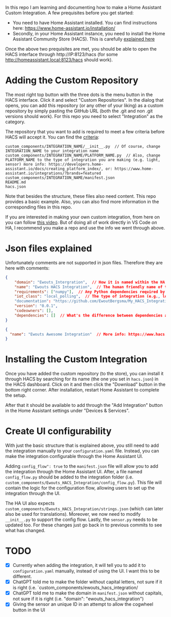 In this repo I am learning and documenting how to make a Home Assistant Custom Integration. A few prequisites before you get started:
- You need to have Home Assistant installed. You can find instructions here: https://www.home-assistant.io/installation/
- Secondly, in your Home Assistant instance, you need to install the Home Assistant Community Store (HACS). This is carefully [explained here](https://www.home-assistant.io/blog/2024/08/21/hacs-the-best-way-to-share-community-made-projects/#how-to-install)

Once the above two prequisites are met, you should be able to open the HACS interface through http://IP:8123/hacs (for some http://homeassistant.local:8123/hacs should work).


# Adding the Custom Repository
The most right top button with the three dots is the menu button in the HACS interface. Click it and select "Custom Repositories". In the dialog that opens, you can add this repository (or any other of your liking) as a custom repository by simply pasting the GitHub URL (both the .git and non .git versions should work). For this repo you need to select "Integration" as the category.

The repository that you want to add is required to meet a few criteria before HACS will accept it. You can find the [criteria](https://hacs.xyz/docs/publish/integration):
```filetree
custom_components/INTEGRATION_NAME/__init__.py  // Of course, change INTEGRATION_NAME to your integration name
custom_components/INTEGRATION_NAME/PLATFORM_NAME.py  // Also, change PLATFORM_NAME to the type of integration you are making (e.g. light, sensor) more info: https://developers.home-assistant.io/docs/creating_platform_index/, or: https://www.home-assistant.io/integrations/?brands=featured
custom_components/INTEGRATION_NAME/manifest.json
README.md
hacs.json
```

Note that besides the structure, these files also need content. This repo provides a basic example. Also, you can also find more information in the corresponding files in this repo.

If you are interested in making your own custom integration, from here on you can follow [this video](https://www.youtube.com/watch?app=desktop&v=e3VwPb72Bbg). But of doing all of work directly in VS Code *on* HA, I recommend you make a repo and use the info we went through above.

# Json files explained
Unfortunately comments are not supported in json files. Therefore they are here with comments:
```manifest.json
{
    "domain": "Ewouts_Intergration",  // How it is named within the HA ecosystem
    "name": "Ewouts HACS Integration",  // The human friendly name of the integration
    "requirements": ["numpy"],  // Any Python dependencies required by the integration
    "iot_class": "local_polling",  // The type of integration (e.g., local polling, cloud push) more info: https://developers.home-assistant.io/docs/creating_integration_manifest/#iot-class
    "documentation": "https://github.com/EwoutBergsma/My_HACS_Integration",
    "version": "0.0.1",
    "codeowners": [],
    "dependencies": []  // What's the difference between dependencies and requirements?
}
```

```hacs.json
{
  "name": "Ewouts Awesome Integration"  // More info: https://www.hacs.xyz/docs/publish/start/#hacsjson
}
```

# Installing the Custom Integration
Once you have added the custom repository (to the store), you can install it through HACS by searching for its name (the one you set in `hacs.json`) in the HACS dashboard. Click on it and then click the "Download" button in the bottom right corner. After installation, restart Home Assistant to complete the setup. 

After that it should be available to add through the "Add Integration" button in the Home Assistant settings under "Devices & Services".

# Create UI configurability
With just the basic structure that is explained above, you still need to add the integration manually to your `configuration.yaml` file. Instead, you can make the integration configurable through the Home Assistant UI.

Adding `config_flow": true` to the `manifest.json` file will allow you to add the integration through the Home Assistant UI. After, a file named `config_flow.py` should be added to the integration folder (i.e. `custom_components/Ewouts_HACS_Integration/config_flow.py`). This file will contain the logic for the configuration flow, allowing users to set up the integration through the UI. 

The HA UI also expects `custom_components/Ewouts_HACS_Integration/strings.json` (which can later also be used for translations). Moreover, we now need to modify `__init__.py` to support the config flow. Lastly, the `sensor.py` needs to be updated too. For these changes just go back in to previous commits to see what has changed.


# TODO
- [x] Currently when adding the integration, it will tell you to add it to `configuration.yaml` manually, instead of using the UI. I want this to be different.
- [x] ChatGPT told me to make the folder without capital letters, not sure if it is right (i.e. `custom_components/ewouts_hacs_integration/
- [x] ChatGPT told me to make the domain in `manifest.json` without capitals, not sure if it is right (i.e. "domain": "ewouts_hacs_integration")
- [x] Giving the sensor an unique ID in an attempt to allow the cogwheel button in the UI